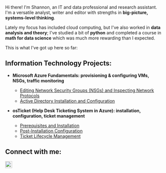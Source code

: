 Hi there! I'm Shannon, an IT and data professional and research assistant. I'm a versatile analyst, writer and editor with strengths in <b>big-picture, systems-level thinking</b>.

Lately my focus has included cloud computing, but I've also worked in <b>data analysis and theory</b>; I've studied a bit of <b>python</b> and completed a course in <b>math for data science</b> which was much more rewarding than I expected.

This is what I've got up here so far:

<h2>Information Technology Projects:</h2>

- <b>Microsoft Azure Fundamentals: provisioning & configuring VMs, NSGs, traffic monitoring</b>
  - [Editing Network Security Groups (NSGs) and Inspecting Network Protocols](https://github.com/lcccodes/azure-network-protocols)
  - [Active Directory Installation and Configuration](https://github.com/lcccodes/configure-ad)

- <b>osTicket (Help Desk Ticketing System in Azure): installation, configuration, ticket management</b>
  - [Prerequisites and Installation](https://github.com/lcccodes/osticket-install)
  - [Post-Installation Configuration](https://github.com/lcccodes/post-install-config)
  - [Ticket Lifecycle Management](https://github.com/lcccodes/ticket-lifecycle)


<h2>Connect with me:</h2>

[<img align="left" alt="Josh | LinkedIn" width="22px" src="https://cdn.jsdelivr.net/npm/simple-icons@v3/icons/linkedin.svg" />][linkedin]

[linkedin]: https://linkedin.com/
